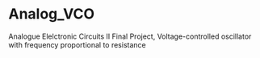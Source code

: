 # Analog_VCO
Analogue Elelctronic Circuits II Final Project, Voltage-controlled oscillator with frequency proportional to resistance 
